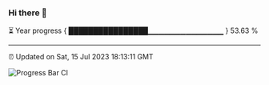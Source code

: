### Hi there 👋

⏳ Year progress { ████████████████▁▁▁▁▁▁▁▁▁▁▁▁▁▁ } 53.63 %

---

⏰ Updated on Sat, 15 Jul 2023 18:13:11 GMT

![Progress Bar CI](https://github.com/liununu/liununu/workflows/Progress%20Bar%20CI/badge.svg)
